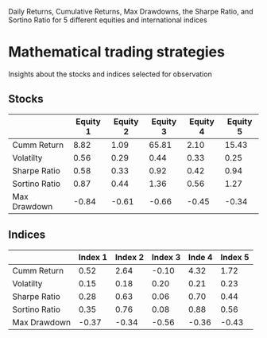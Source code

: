 Daily Returns, Cumulative Returns, Max Drawdowns, the Sharpe Ratio, and Sortino Ratio for 5 different equities and international indices
# Mathematical trading strategies
Insights about the stocks and indices selected for observation


## Stocks
|   |Equity 1|Equity 2|Equity 3|Equity 4|Equity 5|
|---|-------|-------|-------|-------|-------|
|Cumm Return  | 8.82  |1.09   | 65.81  | 2.10  | 15.43  |
|Volatilty    | 0.56  | 0.29  | 0.44  | 0.33  |  0.25 |
|Sharpe Ratio | 0.58  | 0.33  | 0.92 | 0.42  | 0.94 |
|Sortino Ratio| 0.87  |  0.44 | 1.36  | 0.56  | 1.27  |
|Max Drawdown | -0.84  |  -0.61 | -0.66   |-0.45   |  -0.34  |

## Indices
|   |Index 1|Index 2|Index 3|Inde 4|Index 5|
|---|-------|-------|-------|-------|-------|
|Cumm Return  | 0.52  |2.64   | -0.10  |4.32  | 1.72  |
|Volatilty    | 0.15  | 0.18 | 0.20 | 0.21  |  0.23 |
|Sharpe Ratio | 0.28  | 0.63  | 0.06 | 0.70  | 0.44 |
|Sortino Ratio| 0.35  |  0.76 | 0.08  | 0.88  | 0.56  |
|Max Drawdown | -0.37  |  -0.34 | -0.56   |-0.36   |  -0.43  |
